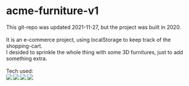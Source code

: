 # acme-furniture-v1

This git-repo was updated 2021-11-27, but the project was built in 2020.</br></br>
It is an e-commerce project, using localStorage to keep track of the shopping-cart.</br>
I desided to sprinkle the whole thing with some 3D furnitures, just to add something extra.</br></br>
Tech used:</br>
<img align="left" src="https://img.shields.io/badge/-JavaScript-white?style=for-the-badge&logo=JavaScript&logoColor=#F7DF1E"/>
<img align="left" src="https://img.shields.io/badge/-HTML5-white?style=for-the-badge&logo=HTML5&logoColor=#E34F26"/>
<img align="left" src="https://img.shields.io/badge/-Sass-white?style=for-the-badge&logo=Sass&logoColor=#CC6699"/>
<img align="left" src="https://img.shields.io/badge/-Blender-white?style=for-the-badge&logo=blender&logoColor=#F5792A"/>
